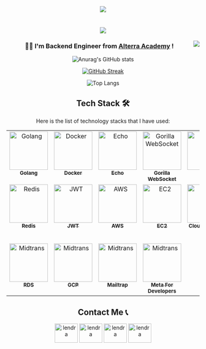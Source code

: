 
<div align="center">
    
![](https://count.getloli.com/get/@:lendral3n?theme=gelbooru)
    
<h1 align="center">
    <img src="https://readme-typing-svg.herokuapp.com/?font=Impact&size=40&center=true&vCenter=true&width=500&height=70&duration=4000&lines=Hi+There!+👋;+I'm+Lendra+Syaputra!!+😊;" />
</h1>
</div>

<img align="right" src="https://komarev.com/ghpvc/?username=lendral3n&color=blue&style=plastic" />

<h3 align="center">👨‍💻 I'm Backend Engineer from <a href="https://academy.alterra.id/">Alterra Academy</a> !</h3>

<div align="center">

![Anurag's GitHub stats](https://github-readme-stats.vercel.app/api?username=lendral3n&show_icons=true&theme=transparent)

[![GitHub Streak](https://github-readme-streak-stats.herokuapp.com?user=lendral3n&theme=transparent&date_format=j%20M%5B%20Y%5D&exclude_days=Sun%2CMon%2CTue%2CWed%2CThu%2CFri%2CSat)](https://git.io/streak-stats)

![Top Langs](https://github-readme-stats.vercel.app/api/top-langs/?username=lendral3n&theme=transparent)

## Tech Stack 🛠️ 

Here is the list of technology stacks that I have used:

<table>
  <tbody>
    <tr>
      <td align="center" valign="top" width="14.28%"><a href="https://go.dev/"><img src="https://avatars.githubusercontent.com/u/4314092?s=200" width="100px;" alt="Golang"/><br /><sub><b>Golang</b></sub></a></td>
      <td align="center" valign="top" width="14.28%"><a href="https://www.docker.com/"><img src="https://avatars.githubusercontent.com/u/5429470?s=200" width="100px;" alt="Docker"/><br /><sub><b>Docker</b></sub></a></td>
      <td align="center" valign="top" width="14.28%"><a href="https://echo.labstack.com/"><img src="https://avatars.githubusercontent.com/u/2624634?s=48" width="100px;" alt="Echo"/><br /><sub><b>Echo</b></sub></a></td>
      <td align="center" valign="top" width="14.28%"><a href="https://github.com/gorilla/websocket"><img src="https://avatars.githubusercontent.com/u/489566?s=48" width="100px;" alt="Gorilla WebSocket"/><br /><sub><b>Gorilla WebSocket</b></sub></a></td>
      <td align="center" valign="top" width="14.28%"><a href="https://gorm.io/"><img src="https://avatars.githubusercontent.com/u/15127678?s=48" width="100px;" alt="Gorm"/><br /><sub><b>Gorm</b></sub></a></td>
      <td align="center" valign="top" width="14.28%"><a href="https://www.mysql.com/"><img src="https://avatars.githubusercontent.com/u/2452804?s=200" width="100px;" alt="MySQL"/><br /><sub><b>MySQL</b></sub></a></td>
      <td align="center" valign="top" width="14.28%"><a href="https://www.postgresql.org/"><img src="https://avatars.githubusercontent.com/u/177543?s=48" width="100px;" alt="Postgres"/><br /><sub><b>Postgres</b></sub></a></td>
    </tr>
    <tr>
      <td align="center" valign="top" width="14.28%"><a href="https://redis.io/"><img src="https://avatars.githubusercontent.com/u/1529926?s=48" width="100px;" alt="Redis"/><br /><sub><b>Redis</b></sub></a></td>
      <td align="center" valign="top" width="14.28%"><a href="https://jwt.io/"><img src="https://jwt.io/img/pic_logo.svg" width="100px;" alt="JWT"/><br /><sub><b>JWT</b></sub></a></td>
      <td align="center" valign="top" width="14.28%"><a href="https://aws.amazon.com/"><img src="https://avatars.githubusercontent.com/u/2232217?s=200" width="100px;" alt="AWS"/><br /><sub><b>AWS</b></sub></a></td>
      <td align="center" valign="top" width="14.28%"><a href="c"><img src="https://d2ga7imph990gt.cloudfront.net/icon/d88319dfa5d204f019b4284149886c59-7d586ea82f792b61a8c87de60565133d.svg" width="100px;" alt="EC2"/><br /><sub><b>EC2</b></sub></a></td>
      <td align="center" valign="top" width="14.28%"><a href="https://aws.amazon.com/s3/"><img src="https://d2ga7imph990gt.cloudfront.net/icon/c0828e0381730befd1f7a025057c74fb-43acc0496e64afba82dbc9ab774dc622.svg" width="100px;" alt="S3"/><br /><sub><b>Cloud Storage S3</b></sub></a></td>
      <td align="center" valign="top" width="14.28%"><a href="https://cloudinary.com/"><img src="https://avatars.githubusercontent.com/u/1460763?s=48" width="100px;" alt="Cloudinary"/><br /><sub><b>Cloud Storage Cloudinary</b></sub></a></td>
        <td align="center" valign="top" width="14.28%"><a href="https://midtrans.com/id"><img src="https://avatars.githubusercontent.com/u/17001512?s=48" width="100px;" alt="Midtrans"/><br /><sub><b>Payment Gateway Midtrans</b></sub></a></td>
    </tr>
   <tr>
        <td align="center" valign="top" width="14.28%"><a href="https://aws.amazon.com/rds/"><img src="https://d2ga7imph990gt.cloudfront.net/icon/1d374ed2a6bcf601d7bfd4fc3dfd3b5d-c9f69416d978016b3191175f35e59226.svg" width="100px;" alt="Midtrans"/><br /><sub><b>RDS</b></sub></a></td>
       <td align="center" valign="top" width="14.28%"><a href="https://cloud.google.com"><img src="https://avatars.githubusercontent.com/u/2810941?s=200" width="100px;" alt="Midtrans"/><br /><sub><b>GCP</b></sub></a></td>
       <td align="center" valign="top" width="14.28%"><a href="https://mailtrap.io"><img src="https://encrypted-tbn0.gstatic.com/images?q=tbn:ANd9GcTV4Ibl-v_x8H9maFK8kTaGzFHikGV42BCZrIRzG-M_qT-H34jpcZ4ki6OV&s=10" width="100px;" alt="Midtrans"/><br /><sub><b>Mailtrap</b></sub></a></td>
       <td align="center" valign="top" width="14.28%"><a href="https://developers.facebook.com/"><img src="https://avatars.githubusercontent.com/u/1541324?s=48" width="100px;" alt="Midtrans"/><br /><sub><b>Meta For Developers</b></sub></a></td>
       <!--- NEW STACK --->
    </tr>
  </tbody>
</table>

## Contact Me 📞

<div align="center">
  <a href="https://www.facebook.com/profile.php?id=100041613250923" target="blank"><img align="center" src="https://raw.githubusercontent.com/rahuldkjain/github-profile-readme-generator/master/src/images/icons/Social/facebook.svg" alt="lendra" height="50" width="60" /></a>
  <a href="https://www.linkedin.com/in/lendra-syaputra-98119023a/" target="blank"><img align="center" src="https://raw.githubusercontent.com/rahuldkjain/github-profile-readme-generator/master/src/images/icons/Social/linked-in-alt.svg" alt="lendra" height="50" width="60" /></a>
  <a href="https://www.instagram.com/lendral3n/" target="blank"><img align="center" src="https://raw.githubusercontent.com/rahuldkjain/github-profile-readme-generator/master/src/images/icons/Social/instagram.svg" alt="lendra" height="50" width="60" /></a>
  <a href="https://discord.com/users/804390945393999952" target="blank"><img align="center" src="https://raw.githubusercontent.com/rahuldkjain/github-profile-readme-generator/master/src/images/icons/Social/discord.svg" alt="lendra" height="50" width="60" /></a>
</div>

